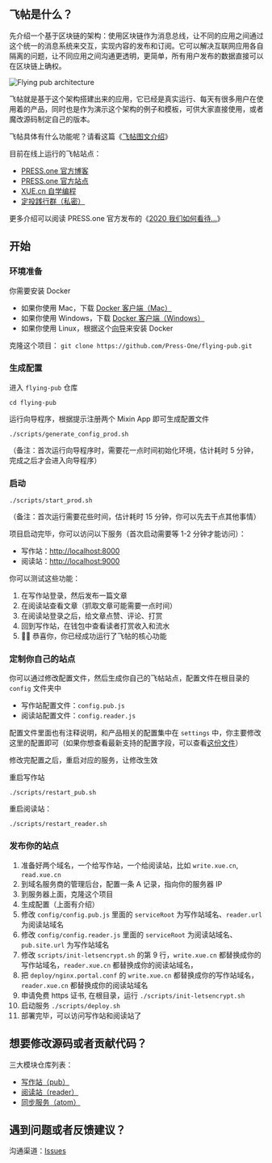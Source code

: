 ## 飞帖是什么？

先介绍一个基于区块链的架构：使用区块链作为消息总线，让不同的应用之间通过这个统一的消息系统来交互，实现内容的发布和订阅。它可以解决互联网应用各自隔离的问题，让不同应用之间沟通更透明，更简单，所有用户发布的数据直接可以在区块链上确权。

![Flying pub architecture](https://xue-images.pek3b.qingstor.com/213-flying-pub-art.png)

飞帖就是基于这个架构搭建出来的应用，它已经是真实运行、每天有很多用户在使用着的产品，同时也是作为演示这个架构的例子和模板，可供大家直接使用，或者魔改源码制定自己的版本。

飞帖具体有什么功能呢？请看这篇《[飞帖图文介绍](https://prs.prsdev.club/posts/a2a59fa361d98ceb5dd20c10fa1da43aec0ff33251875b434111a0c464bbee75)》

目前在线上运行的飞帖站点：

- [PRESS.one 官方博客](https://blog.prsdev.club)
- [PRESS.one 官方站点](https://prs.prsdev.club)
- [XUE.cn 自学编程](https://xue.prsdev.club)
- [定投践行群（私密）](https://read.firesbox.com)

更多介绍可以阅读 PRESS.one 官方发布的《[2020 我们如何看待…](https://blog.prsdev.club/posts/4be956dbbe269a3c0d75e6ade3b2436d162d390a9aa856a19f23ff91946dfcdf)》

## 开始

### 环境准备

你需要安装 Docker

- 如果你使用 Mac，下载 [Docker 客户端（Mac）](https://docs.docker.com/docker-for-mac/install/)
- 如果你使用 Windows，下载 [Docker 客户端（Windows）](https://docs.docker.com/docker-for-windows/install/)
- 如果你使用 Linux，根据这个[向导](https://docs.docker.com/compose/install/)来安装 Docker

克隆这个项目： `git clone https://github.com/Press-One/flying-pub.git`

### 生成配置

进入 `flying-pub` 仓库

```
cd flying-pub
```

运行向导程序，根据提示注册两个 Mixin App 即可生成配置文件

```
./scripts/generate_config_prod.sh
```

（备注：首次运行向导程序时，需要花一点时间初始化环境，估计耗时 5 分钟，完成之后才会进入向导程序）

### 启动

```
./scripts/start_prod.sh
```

（备注：首次运行需要花些时间，估计耗时 15 分钟，你可以先去干点其他事情）

项目启动完毕，你可以访问以下服务（首次启动需要等 1-2 分钟才能访问）：

- 写作站：[http://localhost:8000](http://localhost:8000)
- 阅读站：[http://localhost:9000](http://localhost:9000)

你可以测试这些功能：

1. 在写作站登录，然后发布一篇文章
2. 在阅读站查看文章（抓取文章可能需要一点时间）
3. 在阅读站登录之后，给文章点赞、评论、打赏
4. 回到写作站，在钱包中查看读者打赏收入和流水
5. 🎉🎉 恭喜你，你已经成功运行了飞帖的核心功能

### 定制你自己的站点

你可以通过修改配置文件，然后生成你自己的飞帖站点，配置文件在根目录的 `config` 文件夹中

- 写作站配置文件：`config.pub.js`
- 阅读站配置文件：`config.reader.js`

配置文件里面也有注释说明，和产品相关的配置集中在 `settings` 中，你主要修改这里的配置即可（如果你想查看最新支持的配置字段，可以查看[这份文件](https://github.com/Press-One/flying-pub-config-generator/blob/master/src/stringify.js)）

修改完配置之后，重启对应的服务，让修改生效

重启写作站

```
./scripts/restart_pub.sh
```

重启阅读站：

```
./scripts/restart_reader.sh
```

### 发布你的站点

1. 准备好两个域名，一个给写作站，一个给阅读站，比如 `write.xue.cn`, `read.xue.cn`
2. 到域名服务商的管理后台，配置一条 A 记录，指向你的服务器 IP
3. 到服务器上面，克隆这个项目
4. 生成配置（上面有介绍）
5. 修改 `config/config.pub.js` 里面的 `serviceRoot` 为写作站域名、`reader.url` 为阅读站域名
6. 修改 `config/config.reader.js` 里面的 `serviceRoot` 为阅读站域名、 `pub.site.url` 为写作站域名
7. 修改 `scripts/init-letsencrypt.sh` 的第 9 行，`write.xue.cn` 都替换成你的写作站域名，`reader.xue.cn` 都替换成你的阅读站域名，
8. 把 `deploy/nginx.portal.conf` 的 `write.xue.cn` 都替换成你的写作站域名，`reader.xue.cn` 都替换成你的阅读站域名
9. 申请免费 https 证书, 在根目录，运行 `./scripts/init-letsencrypt.sh`
10. 启动服务 `./scripts/deploy.sh`
11. 部署完毕，可以访问写作站和阅读站了

## 想要修改源码或者贡献代码？

三大模块仓库列表：

- [写作站（pub）](https://github.com/Press-One/pub)
- [阅读站（reader）](https://github.com/Press-One/reader)
- [同步服务（atom）](https://github.com/Press-One/atom)

## 遇到问题或者反馈建议？

沟通渠道：[Issues](https://github.com/Press-One/flying-pub/issues)
